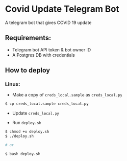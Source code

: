 # Covid Update Telegram Bot

A telegram bot that gives COVID 19 update

## Requirements:

- Telegram bot API token & bot owner ID
- A Postgres DB with credentials

## How to deploy

### Linux:

- Make a copy of `creds_local.sample` as `creds_local.py`

```bash
$ cp creds_local.sample creds_local.py
```

- Update `creds_local.py` 

- Run `deploy.sh`

```bash
$ chmod +x deploy.sh
$ ./deploy.sh

# or

$ bash deploy.sh
```